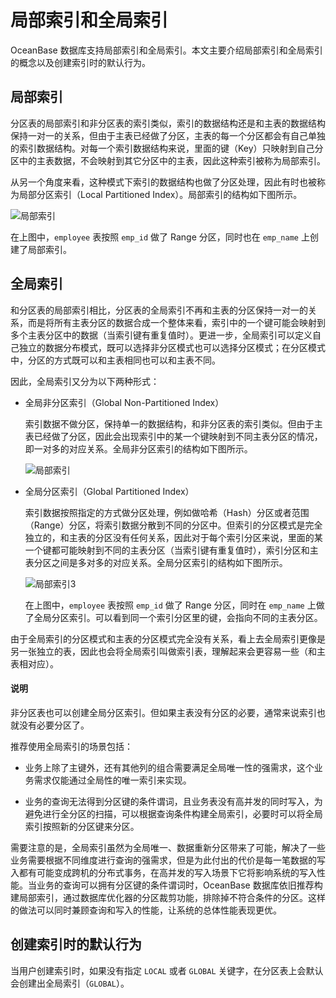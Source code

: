 # 局部索引和全局索引 

OceanBase 数据库支持局部索引和全局索引。本文主要介绍局部索引和全局索引的概念以及创建索引时的默认行为。

## 局部索引 

分区表的局部索引和非分区表的索引类似，索引的数据结构还是和主表的数据结构保持一对一的关系，但由于主表已经做了分区，主表的每一个分区都会有自己单独的索引数据结构。对每一个索引数据结构来说，里面的键（Key）只映射到自己分区中的主表数据，不会映射到其它分区中的主表，因此这种索引被称为局部索引。

从另一个角度来看，这种模式下索引的数据结构也做了分区处理，因此有时也被称为局部分区索引（Local Partitioned Index）。局部索引的结构如下图所示。

![局部索引](https://help-static-aliyun-doc.aliyuncs.com/assets/img/zh-CN/8653623461/p355604.jpg)

在上图中，`employee` 表按照 `emp_id` 做了 Range 分区，同时也在 `emp_name` 上创建了局部索引。

## 全局索引 

和分区表的局部索引相比，分区表的全局索引不再和主表的分区保持一对一的关系，而是将所有主表分区的数据合成一个整体来看，索引中的一个键可能会映射到多个主表分区中的数据（当索引键有重复值时）。更进一步，全局索引可以定义自己独立的数据分布模式，既可以选择非分区模式也可以选择分区模式；在分区模式中，分区的方式既可以和主表相同也可以和主表不同。

因此，全局索引又分为以下两种形式：

* 全局非分区索引（Global Non-Partitioned Index）

  索引数据不做分区，保持单一的数据结构，和非分区表的索引类似。但由于主表已经做了分区，因此会出现索引中的某一个键映射到不同主表分区的情况，即一对多的对应关系。全局非分区索引的结构如下图所示。

  ![局部索引](https://help-static-aliyun-doc.aliyuncs.com/assets/img/zh-CN/8653623461/p356070.jpg)
  

* 全局分区索引（Global Partitioned Index）

  索引数据按照指定的方式做分区处理，例如做哈希（Hash）分区或者范围（Range）分区，将索引数据分散到不同的分区中。但索引的分区模式是完全独立的，和主表的分区没有任何关系，因此对于每个索引分区来说，里面的某一个键都可能映射到不同的主表分区（当索引键有重复值时），索引分区和主表分区之间是多对多的对应关系。全局分区索引的结构如下图所示。

  ![局部索引3](https://help-static-aliyun-doc.aliyuncs.com/assets/img/zh-CN/8653623461/p355603.jpg)

  在上图中，`employee` 表按照 `emp_id` 做了 Range 分区，同时在 `emp_name` 上做了全局分区索引。可以看到同一个索引分区里的键，会指向不同的主表分区。

由于全局索引的分区模式和主表的分区模式完全没有关系，看上去全局索引更像是另一张独立的表，因此也会将全局索引叫做索引表，理解起来会更容易一些（和主表相对应）。

  <main id="notice" type='explain'>
    <h4>说明</h4>
    <p>非分区表也可以创建全局分区索引。但如果主表没有分区的必要，通常来说索引也就没有必要分区了。</p>
  </main>

推荐使用全局索引的场景包括：

* 业务上除了主键外，还有其他列的组合需要满足全局唯一性的强需求，这个业务需求仅能通过全局性的唯一索引来实现。

* 业务的查询无法得到分区键的条件谓词，且业务表没有高并发的同时写入，为避免进行全分区的扫描，可以根据查询条件构建全局索引，必要时可以将全局索引按照新的分区键来分区。

需要注意的是，全局索引虽然为全局唯一、数据重新分区带来了可能，解决了一些业务需要根据不同维度进行查询的强需求，但是为此付出的代价是每一笔数据的写入都有可能变成跨机的分布式事务，在高并发的写入场景下它将影响系统的写入性能。当业务的查询可以拥有分区键的条件谓词时，OceanBase 数据库依旧推荐构建局部索引，通过数据库优化器的分区裁剪功能，排除掉不符合条件的分区。这样的做法可以同时兼顾查询和写入的性能，让系统的总体性能表现更优。

## 创建索引时的默认行为 

当用户创建索引时，如果没有指定 `LOCAL` 或者 `GLOBAL` 关键字，在分区表上会默认会创建出全局索引（`GLOBAL`）。
